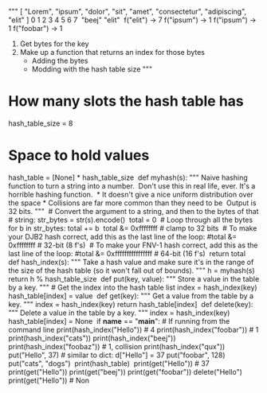 """
[ "Lorem", "ipsum", "dolor", "sit", "amet", "consectetur", "adipiscing", "elit" ]
   0        1        2        3      4       5              6             7
​
"beej"
"elit"
​
f("elit") -> 7
f("ipsum") -> 1
f("ipsum") -> 1
f("foobar") -> 1
​
1. Get bytes for the key
2. Make up a function that returns an index for those bytes
   * Adding the bytes
   * Modding with the hash table size
"""
​
# How many slots the hash table has
hash_table_size = 8
​
# Space to hold values
hash_table = [None] * hash_table_size
​
def myhash(s):
	"""
	Naive hashing function to turn a string into a number.
​
	Don't use this in real life, ever. It's a horrible hashing function.
​
	* It doesn't give a nice uniform distribution over the space
	* Collisions are far more common than they need to be
​
	Output is 32 bits.
	"""
​
	# Convert the argument to a string, and then to the bytes of that
	# string:
	str_bytes = str(s).encode()
​
	total = 0
​
	# Loop through all the bytes
	for b in str_bytes:
		total += b
​
		total &= 0xffffffff  # clamp to 32 bits
​
		# To make your DJB2 hash correct, add this as the last line of the loop:
		#total &= 0xffffffff  # 32-bit (8 f's)
​
		# To make your FNV-1 hash correct, add this as the last line of the loop:
		#total &= 0xffffffffffffffff  # 64-bit (16 f's)
​
	return total
​
def hash_index(s):
	"""
	Take a hash value and make sure it's in the range of the size
	of the hash table (so it won't fall out of bounds).
	"""
	h = myhash(s)
​
	return h % hash_table_size
​
def put(key, value):
	"""
	Store a value in the table by a key.
	"""
	# Get the index into the hash table list
	index = hash_index(key)
	hash_table[index] = value
​
def get(key):
	"""
	Get a value from the table by a key.
	"""
	index = hash_index(key)
	return hash_table[index]
​
def delete(key):
	"""
	Delete a value in the table by a key.
	"""
	index = hash_index(key)
	hash_table[index] = None
​
if __name__ == "__main__":
	# If running from the command line
	print(hash_index("Hello"))  # 4
	print(hash_index("foobar"))  # 1
	print(hash_index("cats"))
	print(hash_index("beej"))
	print(hash_index("foobaz"))  # 1, collision
	print(hash_index("qux"))
​
	put("Hello", 37)   # similar to dict: d["Hello"] = 37
	put("foobar", 128)
	put("cats", "dogs")
​
	print(hash_table)
​
	print(get("Hello"))  # 37
​
	print(get("Hello"))
	print(get("beej"))
	print(get("foobar"))
​
	delete("Hello")
	print(get("Hello"))  # Non